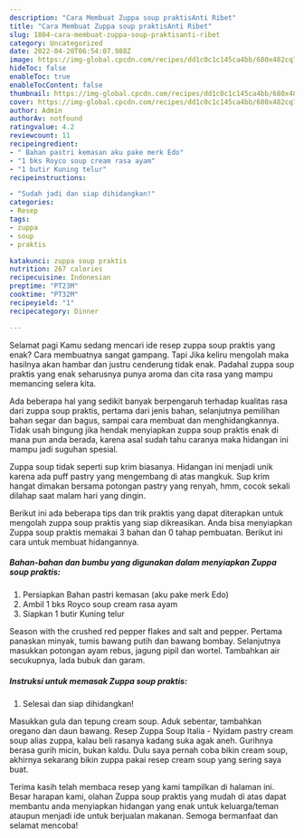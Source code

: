```yaml
---
description: "Cara Membuat Zuppa soup praktisAnti Ribet"
title: "Cara Membuat Zuppa soup praktisAnti Ribet"
slug: 1804-cara-membuat-zuppa-soup-praktisanti-ribet
category: Uncategorized
date: 2022-04-20T06:54:07.988Z
image: https://img-global.cpcdn.com/recipes/dd1c0c1c145ca4bb/680x482cq70/zuppa-soup-praktis-foto-resep-utama.jpg
hideToc: false
enableToc: true
enableTocContent: false
thumbnail: https://img-global.cpcdn.com/recipes/dd1c0c1c145ca4bb/680x482cq70/zuppa-soup-praktis-foto-resep-utama.jpg
cover: https://img-global.cpcdn.com/recipes/dd1c0c1c145ca4bb/680x482cq70/zuppa-soup-praktis-foto-resep-utama.jpg
author: Admin
authorAv: notfound
ratingvalue: 4.2
reviewcount: 11
recipeingredient:
- " Bahan pastri kemasan aku pake merk Edo"
- "1 bks Royco soup cream rasa ayam"
- "1 butir Kuning telur"
recipeinstructions:

- "Sudah jadi dan siap dihidangkan!"
categories:
- Resep
tags:
- zuppa
- soup
- praktis

katakunci: zuppa soup praktis 
nutrition: 267 calories
recipecuisine: Indonesian
preptime: "PT23M"
cooktime: "PT32M"
recipeyield: "1"
recipecategory: Dinner

---
```



Selamat pagi Kamu sedang mencari ide resep zuppa soup praktis yang enak? Cara membuatnya sangat gampang. Tapi Jika keliru mengolah maka hasilnya akan hambar dan justru cenderung tidak enak. Padahal zuppa soup praktis yang enak seharusnya punya aroma dan cita rasa yang mampu memancing selera kita.


Ada beberapa hal yang sedikit banyak berpengaruh terhadap kualitas rasa dari zuppa soup praktis, pertama dari jenis bahan, selanjutnya pemilihan bahan segar dan bagus, sampai cara membuat dan menghidangkannya. Tidak usah bingung jika hendak menyiapkan zuppa soup praktis enak di mana pun anda berada, karena asal sudah tahu caranya maka hidangan ini mampu jadi suguhan spesial.

Zuppa soup tidak seperti sup krim biasanya. Hidangan ini menjadi unik karena ada puff pastry yang mengembang di atas mangkuk. Sup krim hangat dimakan bersama potongan pastry yang renyah, hmm, cocok sekali dilahap saat malam hari yang dingin.


Berikut ini ada beberapa tips dan trik praktis yang dapat diterapkan untuk mengolah zuppa soup praktis yang siap dikreasikan. Anda bisa menyiapkan Zuppa soup praktis memakai 3 bahan dan 0 tahap pembuatan. Berikut ini cara untuk membuat hidangannya.

<!--inarticleads1-->

##### Bahan-bahan dan bumbu yang digunakan dalam menyiapkan Zuppa soup praktis:

1. Persiapkan  Bahan pastri kemasan (aku pake merk Edo)
1. Ambil 1 bks Royco soup cream rasa ayam
1. Siapkan 1 butir Kuning telur


Season with the crushed red pepper flakes and salt and pepper. Pertama panaskan minyak, tumis bawang putih dan bawang bombay. Selanjutnya masukkan potongan ayam rebus, jagung pipil dan wortel. Tambahkan air secukupnya, lada bubuk dan garam. 

<!--inarticleads2-->

##### Instruksi untuk memasak Zuppa soup praktis:


1. Selesai dan siap dihidangkan!

Masukkan gula dan tepung cream soup. Aduk sebentar, tambahkan oregano dan daun bawang. Resep Zuppa Soup Italia - Nyidam pastry cream soup alias zuppa, kalau beli rasanya kadang suka agak aneh. Gurihnya berasa gurih micin, bukan kaldu. Dulu saya pernah coba bikin cream soup, akhirnya sekarang bikin zuppa pakai resep cream soup yang sering saya buat. 

Terima kasih telah membaca resep yang kami tampilkan di halaman ini. Besar harapan kami, olahan Zuppa soup praktis yang mudah di atas dapat membantu anda menyiapkan hidangan yang enak untuk keluarga/teman ataupun menjadi ide untuk berjualan makanan. Semoga bermanfaat dan selamat mencoba!

